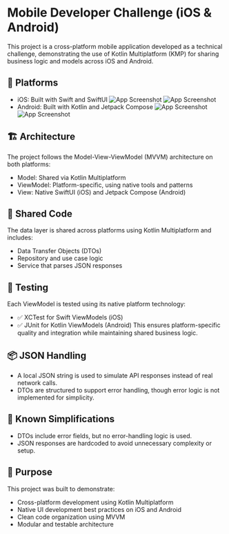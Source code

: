 # Mobile Developer Challenge (iOS & Android)

This project is a cross-platform mobile application developed as a technical challenge, demonstrating the use of Kotlin Multiplatform (KMP) for sharing business logic and models across iOS and Android.

## 📱 Platforms
- iOS: Built with Swift and SwiftUI
![App Screenshot](https://imgur.com/9Vc0sHk.jpg)
![App Screenshot](https://imgur.com/jn1SXAp.jpg)
- Android: Built with Kotlin and Jetpack Compose
![App Screenshot](https://imgur.com/aerI5oX.jpg)
![App Screenshot](https://imgur.com/3YQYYR5.jpg)

## 🏗 Architecture
The project follows the Model-View-ViewModel (MVVM) architecture on both platforms:
- Model: Shared via Kotlin Multiplatform
- ViewModel: Platform-specific, using native tools and patterns
- View: Native SwiftUI (iOS) and Jetpack Compose (Android)

## 🔗 Shared Code
The data layer is shared across platforms using Kotlin Multiplatform and includes:
- Data Transfer Objects (DTOs)
- Repository and use case logic
- Service that parses JSON responses

## 🧪 Testing
Each ViewModel is tested using its native platform technology:
- ✅ XCTest for Swift ViewModels (iOS)
- ✅ JUnit for Kotlin ViewModels (Android)
This ensures platform-specific quality and integration while maintaining shared business logic.

## 📦 JSON Handling
- A local JSON string is used to simulate API responses instead of real network calls.
- DTOs are structured to support error handling, though error logic is not implemented for simplicity.

## 🚧 Known Simplifications
- DTOs include error fields, but no error-handling logic is used.
- JSON responses are hardcoded to avoid unnecessary complexity or setup.

## 🚀 Purpose
This project was built to demonstrate:
- Cross-platform development using Kotlin Multiplatform
- Native UI development best practices on iOS and Android
- Clean code organization using MVVM
- Modular and testable architecture